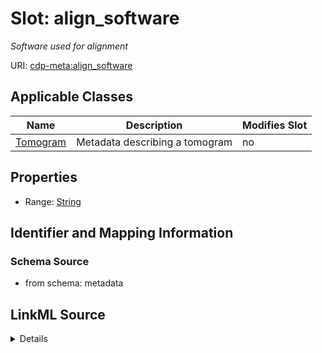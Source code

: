 

# Slot: align_software


_Software used for alignment_



URI: [cdp-meta:align_software](metadataalign_software)



<!-- no inheritance hierarchy -->





## Applicable Classes

| Name | Description | Modifies Slot |
| --- | --- | --- |
| [Tomogram](Tomogram.md) | Metadata describing a tomogram |  no  |







## Properties

* Range: [String](String.md)





## Identifier and Mapping Information







### Schema Source


* from schema: metadata




## LinkML Source

<details>
```yaml
name: align_software
description: Software used for alignment
from_schema: metadata
exact_mappings:
- cdp-common:tomogram_align_software
rank: 1000
alias: align_software
owner: Tomogram
domain_of:
- Tomogram
range: string
inlined: true
inlined_as_list: true

```
</details>